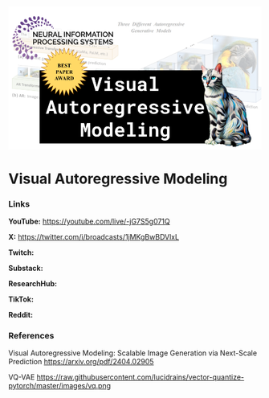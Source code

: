 ![thumbnail](thumbnail.png)

# Visual Autoregressive Modeling

### Links

**YouTube:** https://youtube.com/live/-jG7S5g071Q

**X:** https://twitter.com/i/broadcasts/1jMKgBwBDVlxL

**Twitch:**

**Substack:**

**ResearchHub:**

**TikTok:**

**Reddit:**

### References

Visual Autoregressive Modeling: Scalable Image Generation via Next-Scale Prediction
https://arxiv.org/pdf/2404.02905

VQ-VAE
https://raw.githubusercontent.com/lucidrains/vector-quantize-pytorch/master/images/vq.png
